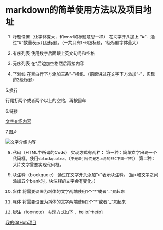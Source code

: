 # markdown的简单使用方法以及项目地址
1. 标题设置（让字体变大，和word的标题意思一样）
在文字开头加上 “#”，通过“#”数量表示几级标题。（一共只有1~6级标题，1级标题字体最大）

2. 有序列表
使用数字后面跟上英文句号和空格

3. 无序列表
在*后边加空格然后再接内容

4. 下划线
在空白行下方添加三条“-”横线。（前面讲过在文字下方添加“-”，实现的2级标题）

5.换行

行尾打两个或者两个以上的空格，再按回车

6.链接

[文字介绍内容](链接地址)

7.图片

![文字介绍内容](图片地址)

 

8. 代码（HTML中所谓的Code）
实现方式有两种：
第一种：简单文字出现一个代码框。使用`<blockquote>`。（`不是单引号而是左上角的ESC下面~中的`）
第二种：大片文字需要实现代码框。``` ```


9. 块注释（blockquote）
通过在文字开头添加“>”表示块注释。（当>和文字之间添加五个blank时，块注释的文字会有变化。）

10. 斜体
将需要设置为斜体的文字两端使用1个“*”或者“_”夹起来

11. 粗体
将需要设置为斜体的文字两端使用2个“*”或者“_”夹起来


12. 脚注（footnote）
实现方式如下：
hello[^hello]

[我的GitHub项目](https://github.com/0uroboro5/xiangmu)
